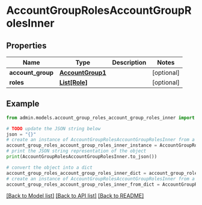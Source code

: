 # AccountGroupRolesAccountGroupRolesInner


## Properties

Name | Type | Description | Notes
------------ | ------------- | ------------- | -------------
**account_group** | [**AccountGroup1**](AccountGroup1.md) |  | [optional] 
**roles** | [**List[Role]**](Role.md) |  | [optional] 

## Example

```python
from admin.models.account_group_roles_account_group_roles_inner import AccountGroupRolesAccountGroupRolesInner

# TODO update the JSON string below
json = "{}"
# create an instance of AccountGroupRolesAccountGroupRolesInner from a JSON string
account_group_roles_account_group_roles_inner_instance = AccountGroupRolesAccountGroupRolesInner.from_json(json)
# print the JSON string representation of the object
print(AccountGroupRolesAccountGroupRolesInner.to_json())

# convert the object into a dict
account_group_roles_account_group_roles_inner_dict = account_group_roles_account_group_roles_inner_instance.to_dict()
# create an instance of AccountGroupRolesAccountGroupRolesInner from a dict
account_group_roles_account_group_roles_inner_from_dict = AccountGroupRolesAccountGroupRolesInner.from_dict(account_group_roles_account_group_roles_inner_dict)
```
[[Back to Model list]](../README.md#documentation-for-models) [[Back to API list]](../README.md#documentation-for-api-endpoints) [[Back to README]](../README.md)


